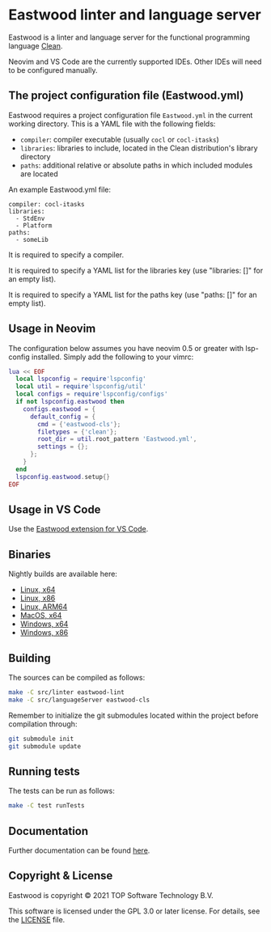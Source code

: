 # Eastwood linter and language server

Eastwood is a linter and language server for the functional programming language [Clean][].

Neovim and VS Code are the currently supported IDEs. Other IDEs will need to be configured manually.

## The project configuration file (Eastwood.yml)

Eastwood requires a project configuration file `Eastwood.yml` in the current working directory.
This is a YAML file with the following fields:

- `compiler`: compiler executable (usually `cocl` or `cocl-itasks`)
- `libraries`: libraries to include, located in the Clean distribution's library directory
- `paths`: additional relative or absolute paths in which included modules are located

An example Eastwood.yml file:

```
compiler: cocl-itasks
libraries:
  - StdEnv
  - Platform
paths:
  - someLib
```

It is required to specify a compiler.

It is required to specify a YAML list for the libraries key (use "libraries: []" for an empty list).

It is required to specify a YAML list for the paths key (use "paths: []" for an empty list).

## Usage in Neovim

The configuration below assumes you have neovim 0.5 or greater with lsp-config installed. Simply add the following to
your vimrc:

```lua
lua << EOF
  local lspconfig = require'lspconfig'
  local util = require'lspconfig/util'
  local configs = require'lspconfig/configs'
  if not lspconfig.eastwood then
    configs.eastwood = {
      default_config = {
        cmd = {'eastwood-cls'};
        filetypes = {'clean'};
        root_dir = util.root_pattern 'Eastwood.yml',
        settings = {};
      };
    }
  end
  lspconfig.eastwood.setup{}
EOF
```

## Usage in VS Code

Use the [Eastwood extension for VS Code](https://gitlab.com/top-software/eastwood-vs-code).

## Binaries

Nightly builds are available here:

- [Linux, x64](https://ftp.cs.ru.nl/Clean/builds/linux-x64/clean-eastwood-linux-x64-latest.tgz)
- [Linux, x86](https://ftp.cs.ru.nl/Clean/builds/linux-x86/clean-eastwood-linux-x86-latest.tgz)
- [Linux, ARM64](https://ftp.cs.ru.nl/Clean/builds/linux-arm64/clean-eastwood-linux-arm64-latest.tgz)
- [MacOS, x64](https://ftp.cs.ru.nl/Clean/builds/macos-x64/clean-eastwood-macos-x64-latest.tgz)
- [Windows, x64](https://ftp.cs.ru.nl/Clean/builds/windows-x64/clean-eastwood-windows-x64-latest.tgz)
- [Windows, x86](https://ftp.cs.ru.nl/Clean/builds/windows-x86/clean-eastwood-windows-x86-latest.tgz)

## Building
The sources can be compiled as follows:

```bash
make -C src/linter eastwood-lint
make -C src/languageServer eastwood-cls
```

Remember to initialize the git submodules located within the project before compilation through:
```bash
git submodule init
git submodule update
```
## Running tests

The tests can be run as follows:

```bash
make -C test runTests
```

## Documentation

Further documentation can be found [here](https://gitlab.com/top-software/eastwood/-/tree/main/docs).

## Copyright &amp; License

Eastwood is copyright &copy; 2021 TOP Software Technology B.V.

This software is licensed under the GPL 3.0 or later license. For details, see the
[LICENSE](/LICENSE) file.

[Clean]: http://clean.cs.ru.nl/
